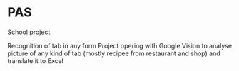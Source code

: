 # PAS
School project

Recognition of tab in any form
Project opering with Google Vision to analyse picture of any kind of tab (mostly recipee from restaurant and shop) and translate it to Excel
